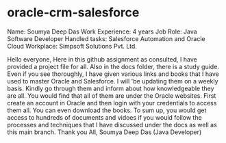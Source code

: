 # oracle-crm-salesforce
Name: Soumya Deep Das
Work Experience: 4 years
Job Role: Java Software Developer
Handled tasks: Salesforce Automation and Oracle Cloud
Workplace: Simpsoft Solutions Pvt. Ltd.

Hello everyone,
Here in this github assignment as consulted, I have provided a project file for all. Also in the docs folder, there is a study guide. Even if you see thoroughly, I have given various links and books that I have used to master Oracle and Salesforce. I will 'be updating them on a weekly basis. Kindly go through them and inform about how knowledgeable they are all. You would find that all of them are under the Oracle websites. First create an account in Oracle and then login with your credentials to access them all. You can even download the books. To sum up, you would get access to hundreds of documents and vidoes if you would follow the processes and techniques that I have discussed under the docs as well as this main branch.
Thank you All,
Soumya Deep Das
(Java Developer)
